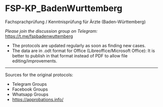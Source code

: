 # FSP-KP_BadenWurttemberg
Fachsprachprüfung / Kenntnisprüfung für Ärzte (Baden-Württemberg)


*Please join the discussion group on Telegram:* https://t.me/fspbadenwuttemberg

* The protocols are updated regularly as soon as finding new cases. 
* The data are in .odt format for Office (Libreoffice/Microsoft Office): It is better to publish in that format instead of PDF to allow file editing/improvements.

---
Sources for the original protocols: 
* Telegram Groups
* Facebook Groups
* Whatsapp Groups
* https://approbations.info/
